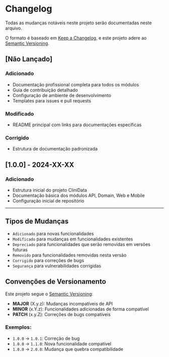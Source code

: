# Changelog

Todas as mudanças notáveis neste projeto serão documentadas neste arquivo.

O formato é baseado em [Keep a Changelog](https://keepachangelog.com/pt-BR/1.0.0/),
e este projeto adere ao [Semantic Versioning](https://semver.org/lang/pt-BR/).

## [Não Lançado]

### Adicionado
- Documentação profissional completa para todos os módulos
- Guia de contribuição detalhado
- Configuração de ambiente de desenvolvimento
- Templates para issues e pull requests

### Modificado
- README principal com links para documentações específicas

### Corrigido
- Estrutura de documentação padronizada

## [1.0.0] - 2024-XX-XX

### Adicionado
- Estrutura inicial do projeto CliniData
- Documentação básica dos módulos API, Domain, Web e Mobile
- Configuração inicial de repositório

---

## Tipos de Mudanças

- `Adicionado` para novas funcionalidades
- `Modificado` para mudanças em funcionalidades existentes
- `Depreciado` para funcionalidades que serão removidas em versões futuras
- `Removido` para funcionalidades removidas nesta versão
- `Corrigido` para correções de bugs
- `Segurança` para vulnerabilidades corrigidas

## Convenções de Versionamento

Este projeto segue o [Semantic Versioning](https://semver.org/):

- **MAJOR** (X.y.z): Mudanças incompatíveis de API
- **MINOR** (x.Y.z): Funcionalidades adicionadas de forma compatível
- **PATCH** (x.y.Z): Correções de bugs compatíveis

### Exemplos:
- `1.0.0` → `1.0.1`: Correção de bug
- `1.0.0` → `1.1.0`: Nova funcionalidade compatível
- `1.0.0` → `2.0.0`: Mudança que quebra compatibilidade